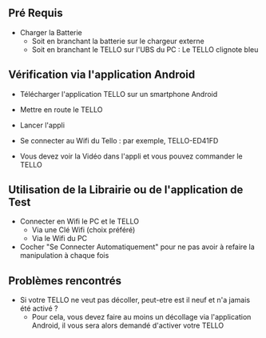 ## Pré Requis

- Charger la Batterie
  - Soit en branchant la batterie sur le chargeur externe
  - Soit en branchant le TELLO sur l'UBS du PC : Le TELLO clignote bleu

## Vérification via l'application Android  

- Télécharger l'application TELLO sur un smartphone Android
- Mettre en route le TELLO

- Lancer l'appli
- Se connecter au Wifi du Tello : par exemple, TELLO-ED41FD
- Vous devez voir la Vidéo dans l'appli et vous pouvez commander le TELLO

## Utilisation de la Librairie ou de l'application de Test

- Connecter en Wifi le PC et le TELLO
  - Via une Clé Wifi (choix préféré)
  - Via le Wifi du PC
- Cocher "Se Connecter Automatiquement" pour ne pas avoir à refaire la manipulation à chaque fois

## Problèmes rencontrés
- Si votre TELLO ne veut pas décoller, peut-etre est il neuf et n'a jamais été activé ?
	- Pour cela, vous devez faire au moins un décollage via l'application Android, il vous sera alors demandé d'activer votre TELLO
